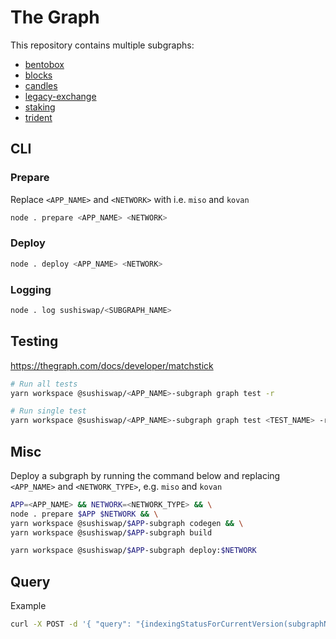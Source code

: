 # The Graph
This repository contains multiple subgraphs:
- [bentobox](./subgraphs/bentobox/README.md)
- [blocks](./subgraphs/blocks/README.md)
- [candles](./subgraphs/candles/README.md)
- [legacy-exchange](./subgraphs/legacy-exchange/README.md)
- [staking](./subgraphs/staking/README.md)
- [trident](./subgraphs/trident/README.md)

## CLI

### Prepare
Replace `<APP_NAME>` and `<NETWORK>` with i.e. `miso` and `kovan`
```sh
node . prepare <APP_NAME> <NETWORK>
```

### Deploy

```sh
node . deploy <APP_NAME> <NETWORK>
```

### Logging
```sh
node . log sushiswap/<SUBGRAPH_NAME> 
```

## Testing

https://thegraph.com/docs/developer/matchstick

```sh
# Run all tests
yarn workspace @sushiswap/<APP_NAME>-subgraph graph test -r

# Run single test
yarn workspace @sushiswap/<APP_NAME>-subgraph graph test <TEST_NAME> -r
```


## Misc
Deploy a subgraph by running the command below and replacing `<APP_NAME>` and `<NETWORK_TYPE>`, e.g. `miso` and `kovan`
```sh
APP=<APP_NAME> && NETWORK=<NETWORK_TYPE> && \
node . prepare $APP $NETWORK && \
yarn workspace @sushiswap/$APP-subgraph codegen && \
yarn workspace @sushiswap/$APP-subgraph build
```

```sh
yarn workspace @sushiswap/$APP-subgraph deploy:$NETWORK
```


## Query 

Example
```sh
curl -X POST -d '{ "query": "{indexingStatusForCurrentVersion(subgraphName: \"sushiswap/kovan-miso\") { chains { latestBlock { hash number }}}}"}' https://api.thegraph.com/index-node/graphql
```